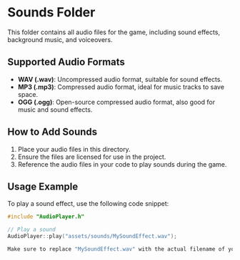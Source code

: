 # Sounds Folder

This folder contains all audio files for the game, including sound effects, background music, and voiceovers.

## Supported Audio Formats

- **WAV (.wav)**: Uncompressed audio format, suitable for sound effects.
- **MP3 (.mp3)**: Compressed audio format, ideal for music tracks to save space.
- **OGG (.ogg)**: Open-source compressed audio format, also good for music and sound effects.

## How to Add Sounds

1. Place your audio files in this directory.
2. Ensure the files are licensed for use in the project.
3. Reference the audio files in your code to play sounds during the game.

## Usage Example

To play a sound effect, use the following code snippet:

```cpp
#include "AudioPlayer.h"

// Play a sound
AudioPlayer::play("assets/sounds/MySoundEffect.wav");

Make sure to replace "MySoundEffect.wav" with the actual filename of your sound file.